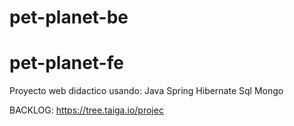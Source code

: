# pet-planet-be
# pet-planet-fe

Proyecto web didactico usando:
Java
Spring 
Hibernate
Sql
Mongo



BACKLOG: https://tree.taiga.io/projec

